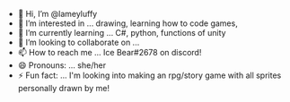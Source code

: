 - 👋 Hi, I’m @lameyluffy
- 👀 I’m interested in ... drawing, learning how to code games, 
- 🌱 I’m currently learning ... C#, python, functions of unity
- 💞️ I’m looking to collaborate on ... 
- 📫 How to reach me ... Ice Bear#2678 on discord!
- 😄 Pronouns: ... she/her
- ⚡ Fun fact: ... I'm looking into making an rpg/story game with all sprites personally drawn by me!

<!---
lameyluffy/lameyluffy is a ✨ special ✨ repository because its `README.md` (this file) appears on your GitHub profile.
You can click the Preview link to take a look at your changes.
--->
